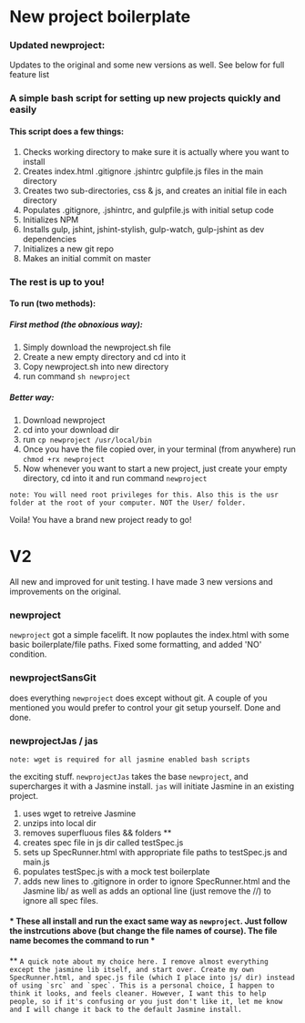 # New project boilerplate 

### Updated newproject:
Updates to the original and some new versions as well. See below for full feature list



### A simple bash script for setting up new projects quickly and easily

#### This script does a few things:

1. Checks working directory to make sure it is actually where you want to install
1. Creates index.html .gitignore .jshintrc gulpfile.js files in the main directory
1. Creates two sub-directories, css & js, and creates an initial file in each directory
1. Populates .gitignore, .jshintrc, and gulpfile.js with initial setup code
1. Initializes NPM
1. Installs gulp, jshint, jshint-stylish, gulp-watch, gulp-jshint as dev dependencies
1. Initializes a new git repo
1. Makes an initial commit on master


### The rest is up to you!

#### To run (two methods):

##### First method (the obnoxious way):

1. Simply download the newproject.sh file
1. Create a new empty directory and cd into it
1. Copy newproject.sh into new directory
1. run command `sh newproject`

##### Better way: 

1. Download newproject
2. cd into your download dir
3. run `cp newproject /usr/local/bin`
4. Once you have the file copied over, in your terminal (from anywhere) run `chmod +rx newproject`
5. Now whenever you want to start a new project, just create your empty directory, cd into it and run command `newproject`

```note: You will need root privileges for this. Also this is the usr folder at the root of your computer. NOT the User/ folder.```

Voila! You have a brand new project ready to go!


# V2

All new and improved for unit testing. I have made 3 new versions and improvements on the original. 

### newproject
`newproject` got a simple facelift. It now poplautes the index.html with some basic boilerplate/file paths. Fixed some formatting, and added 'NO' condition.

### newprojectSansGit
does everything `newproject` does except without git. A couple of you mentioned you would prefer to control your git setup yourself. Done and done.

### newprojectJas / jas

```note: wget is required for all jasmine enabled bash scripts```

the exciting stuff. `newprojectJas` takes the base `newproject`, and supercharges it with a Jasmine install. `jas` will initiate Jasmine in an existing project.

1. uses wget to retreive Jasmine
2. unzips into local dir
3. removes superfluous files && folders **
4. creates spec file in js dir called testSpec.js
5. sets up SpecRunner.html with appropriate file paths to testSpec.js and main.js
6. populates testSpec.js with a mock test boilerplate
7. adds new lines to .gitignore in order to ignore SpecRunner.html and the Jasmine lib/ as well as adds an optional line (just remove the //) to ignore all spec files.


#### * These all install and run the exact same way as `newproject`. Just follow the instrcutions above (but change the file names of course). The file name becomes the command to run * 



**
```A quick note about my choice here. I remove almost everything except the jasmine lib itself, and start over. Create my own SpecRunner.html, and spec.js file (which I place into js/ dir) instead of using `src` and `spec`. This is a personal choice, I happen to think it looks, and feels cleaner. However, I want this to help people, so if it's confusing or you just don't like it, let me know and I will change it back to the default Jasmine install. ```
